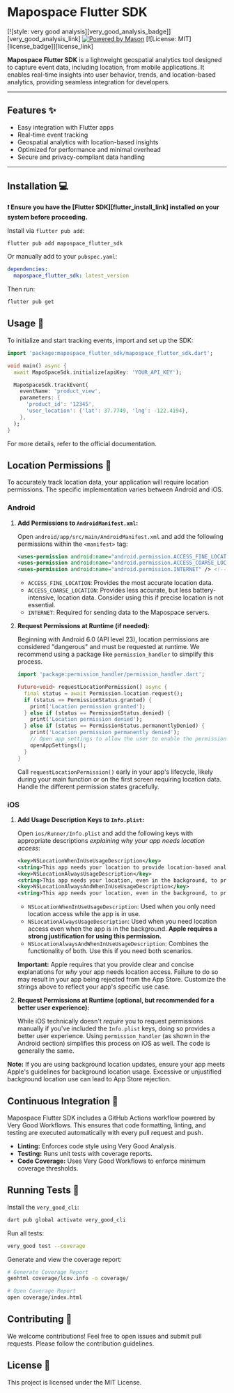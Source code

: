 
# Mapospace Flutter SDK

[![style: very good analysis][very_good_analysis_badge]][very_good_analysis_link]
[![Powered by Mason](https://img.shields.io/endpoint?url=https%3A%2F%2Ftinyurl.com%2Fmason-badge)](https://github.com/felangel/mason)
[![License: MIT][license_badge]][license_link]

**Mapospace Flutter SDK** is a lightweight geospatial analytics tool designed to capture event data, including location, from mobile applications. It enables real-time insights into user behavior, trends, and location-based analytics, providing seamless integration for developers.

---

## Features ✨

- Easy integration with Flutter apps
- Real-time event tracking
- Geospatial analytics with location-based insights
- Optimized for performance and minimal overhead
- Secure and privacy-compliant data handling

---

## Installation 💻

**❗ Ensure you have the [Flutter SDK][flutter_install_link] installed on your system before proceeding.**

Install via `flutter pub add`:

```sh
flutter pub add mapospace_flutter_sdk
```

Or manually add to your `pubspec.yaml`:

```yaml
dependencies:
  mapospace_flutter_sdk: latest_version
```

Then run:

```sh
flutter pub get
```

## Usage 🚀

To initialize and start tracking events, import and set up the SDK:

```dart
import 'package:mapospace_flutter_sdk/mapospace_flutter_sdk.dart';

void main() async {
  await MapoSpaceSdk.initialize(apiKey: 'YOUR_API_KEY');

  MapoSpaceSdk.trackEvent(
    eventName: 'product_view',
    parameters: {
      'product_id': '12345',
      'user_location': {'lat': 37.7749, 'lng': -122.4194},
    },
  );
}
```

For more details, refer to the official documentation.

## Location Permissions 📍

To accurately track location data, your application will require location permissions.  The specific implementation varies between Android and iOS.

### Android

1.  **Add Permissions to `AndroidManifest.xml`:**

    Open `android/app/src/main/AndroidManifest.xml` and add the following permissions within the `<manifest>` tag:

    ```xml
    <uses-permission android:name="android.permission.ACCESS_FINE_LOCATION" />
    <uses-permission android:name="android.permission.ACCESS_COARSE_LOCATION" />
    <uses-permission android:name="android.permission.INTERNET" /> <!-- Required for network requests -->
    ```

    *   `ACCESS_FINE_LOCATION`:  Provides the most accurate location data.
    *   `ACCESS_COARSE_LOCATION`: Provides less accurate, but less battery-intensive, location data.  Consider using this if precise location is not essential.
    *   `INTERNET`: Required for sending data to the Mapospace servers.

2.  **Request Permissions at Runtime (if needed):**

    Beginning with Android 6.0 (API level 23), location permissions are considered "dangerous" and must be requested at runtime.  We recommend using a package like `permission_handler` to simplify this process.

    ```dart
    import 'package:permission_handler/permission_handler.dart';

    Future<void> requestLocationPermission() async {
      final status = await Permission.location.request();
      if (status == PermissionStatus.granted) {
        print('Location permission granted');
      } else if (status == PermissionStatus.denied) {
        print('Location permission denied');
      } else if (status == PermissionStatus.permanentlyDenied) {
        print('Location permission permanently denied');
        // Open app settings to allow the user to enable the permission manually.
        openAppSettings();
      }
    }
    ```

    Call `requestLocationPermission()` early in your app's lifecycle, likely during your main function or on the first screen requiring location data.  Handle the different permission states gracefully.

### iOS

1.  **Add Usage Description Keys to `Info.plist`:**

    Open `ios/Runner/Info.plist` and add the following keys with appropriate descriptions *explaining why your app needs location access*:

    ```xml
    <key>NSLocationWhenInUseUsageDescription</key>
    <string>This app needs your location to provide location-based analytics.</string>
    <key>NSLocationAlwaysUsageDescription</key>
    <string>This app needs your location, even in the background, to provide continuous location-based analytics.</string>
    <key>NSLocationAlwaysAndWhenInUseUsageDescription</key>
    <string>This app needs your location, even in the background, to provide continuous location-based analytics.</string>
    ```

    *   `NSLocationWhenInUseUsageDescription`:  Used when you only need location access while the app is in use.
    *   `NSLocationAlwaysUsageDescription`:  Used when you need location access even when the app is in the background.  **Apple requires a strong justification for using this permission.**
    *   `NSLocationAlwaysAndWhenInUseUsageDescription`:  Combines the functionality of both.  Use this if you need both scenarios.

    **Important:** Apple requires that you provide clear and concise explanations for *why* your app needs location access.  Failure to do so may result in your app being rejected from the App Store.  Customize the strings above to reflect your app's specific use case.

2.  **Request Permissions at Runtime (optional, but recommended for a better user experience):**

    While iOS technically doesn't *require* you to request permissions manually if you've included the `Info.plist` keys, doing so provides a better user experience.  Using `permission_handler` (as shown in the Android section) simplifies this process on iOS as well.  The code is generally the same.

**Note:** If you are using background location updates, ensure your app meets Apple's guidelines for background location usage. Excessive or unjustified background location use can lead to App Store rejection.

## Continuous Integration 🤖

Mapospace Flutter SDK includes a GitHub Actions workflow powered by Very Good Workflows. This ensures that code formatting, linting, and testing are executed automatically with every pull request and push.

*   **Linting:** Enforces code style using Very Good Analysis.
*   **Testing:** Runs unit tests with coverage reports.
*   **Code Coverage:** Uses Very Good Workflows to enforce minimum coverage thresholds.

## Running Tests 🧪

Install the `very_good_cli`:

```sh
dart pub global activate very_good_cli
```

Run all tests:

```sh
very_good test --coverage
```

Generate and view the coverage report:

```sh
# Generate Coverage Report
genhtml coverage/lcov.info -o coverage/

# Open Coverage Report
open coverage/index.html
```

## Contributing 🤝

We welcome contributions! Feel free to open issues and submit pull requests. Please follow the contribution guidelines.

## License 📜

This project is licensed under the MIT License.
```
